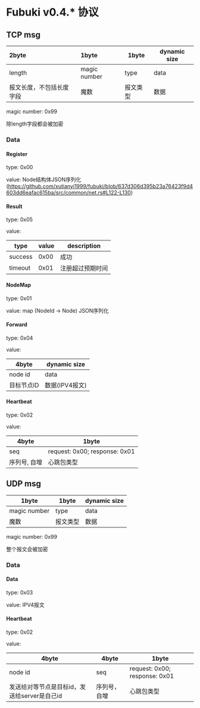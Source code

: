 # Fubuki v0.4.* 协议

## TCP msg

| 2byte        | 1byte        | 1byte | dynamic size |
|:-------------|:-------------|-------|--------------|
| length       | magic number | type  | data         |
| 报文长度，不包括长度字段 | 魔数           | 报文类型  | 数据           |

magic number: 0x99

除length字段都会被加密



### Data

#### Register

type: 0x00

value: Node结构体JSON序列化 (https://github.com/xutianyi1999/fubuki/blob/637d306d395b23a76423f9d4603dd6eafac615ba/src/common/net.rs#L122-L130)



#### Result

type: 0x05

value:

| type    | value | description |
|---------|-------|-------------|
| success | 0x00  | 成功          |
| timeout | 0x01  | 注册超过预期时间    |



#### NodeMap

type: 0x01

value: map (NodeId -> Node) JSON序列化



#### Forward

type: 0x04

value:

| 4byte   | dynamic size |
|---------|--------------|
| node id | data         |
| 目标节点ID  | 数据(IPV4报文)   |



#### Heartbeat

type: 0x02

value:

| 4byte   | 1byte                          |
|---------|--------------------------------|
| seq     | request:  0x00; response: 0x01 |
| 序列号, 自增 | 心跳包类型                          |



## UDP msg

| 1byte        | 1byte | dynamic size |
|--------------|-------|--------------|
| magic number | type  | data         |
| 魔数           | 报文类型  | 数据           |

magic number: 0x99

整个报文会被加密



### Data

#### Data

type: 0x03

value: IPV4报文



#### Heartbeat

type: 0x02

value: 

| 4byte                       | 4byte  | 1byte                          |
|-----------------------------|--------|--------------------------------|
| node id                     | seq    | request:  0x00; response: 0x01 |
| 发送给对等节点是目标id，发送给server是自己id | 序列号，自增 | 心跳包类型                          |

